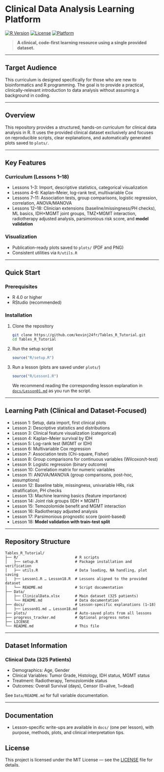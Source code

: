 # Clinical Data Analysis Learning Platform
[![R Version](https://img.shields.io/badge/R-4.0%2B-blue.svg)](https://www.r-project.org/)
[![License](https://img.shields.io/badge/License-MIT-green.svg)](LICENSE)
[![Platform](https://img.shields.io/badge/Platform-Windows%20%7C%20macOS%20%7C%20Linux-lightgrey.svg)](https://www.r-project.org/)

> **A clinical, code-first learning resource using a single provided dataset.**

---

## Target Audience

This curriculum is designed specifically for those who are new to bioinformatics and R programming. The goal is to provide a practical, clinically-relevant introduction to data analysis without assuming a background in coding.

---

## Overview

This repository provides a structured, hands-on curriculum for clinical data analysis in R. It uses the provided clinical dataset exclusively and focuses on reproducible scripts, clear explanations, and automatically generated plots saved to `plots/`.

---

## Key Features

### Curriculum (Lessons 1–18)
- Lessons 1–3: Import, descriptive statistics, categorical visualization
- Lessons 4–6: Kaplan–Meier, log-rank test, multivariable Cox
- Lessons 7–11: Association tests, group comparisons, logistic regression, correlation, ANOVA/MANOVA
- Lessons 12–18: Clinician extensions (baseline/missingness/PH checks), ML basics, IDH×MGMT joint groups, TMZ×MGMT interaction, radiotherapy adjusted analysis, parsimonious risk score, and **model validation**

### Visualization
- Publication-ready plots saved to `plots/` (PDF and PNG)
- Consistent utilities via `R/utils.R`

---

## Quick Start

### Prerequisites
- R 4.0 or higher
- RStudio (recommended)

### Installation

1. Clone the repository
   ```bash
   git clone https://github.com/kevinj24fr/Tables_R_Tutorial.git
   cd Tables_R_Tutorial
   ```

2. Run the setup script
   ```r
   source("R/setup.R")
   ```

3. Run a lesson (plots are saved under `plots/`)
   ```r
   source("R/Lesson1.R")
   ```
   We recommend reading the corresponding lesson explanation in [`docs/Lesson01.md`](docs/Lesson01.md) as you run the script.

---

## Learning Path (Clinical and Dataset-Focused)
- Lesson 1: Setup, data import, first clinical plots
- Lesson 2: Descriptive statistics and distributions
- Lesson 3: Clinical feature visualization (categorical)
- Lesson 4: Kaplan–Meier survival by IDH
- Lesson 5: Log-rank test (MGMT or IDH)
- Lesson 6: Multivariable Cox regression
- Lesson 7: Association tests (Chi-square, Fisher)
- Lesson 8: Group comparisons for continuous variables (Wilcoxon/t-test)
- Lesson 9: Logistic regression (binary outcome)
- Lesson 10: Correlation matrix for numeric variables
- Lesson 11: ANOVA/MANOVA (group comparisons, post-hoc, assumptions)
- Lesson 12: Baseline table, missingness, univariable HRs, risk stratification, PH checks
- Lesson 13: Machine learning basics (feature importance)
- Lesson 14: Joint risk groups (IDH × MGMT)
- Lesson 15: Temozolomide benefit and MGMT interaction
- Lesson 16: Radiotherapy adjusted analysis
- Lesson 17: Parsimonious prognostic score (point-based)
- Lesson 18: **Model validation with train-test split**

---

## Repository Structure

```
Tables_R_Tutorial/
├── R/                          # R scripts
│   ├── setup.R                 # Package installation and verification
│   ├── utils.R                 # Data loading, NA handling, plot saving
│   ├── Lesson1.R … Lesson18.R  # Lessons aligned to the provided dataset
│   └── README.md               # Script documentation
├── Data/
│   ├── ClinicalData.xlsx       # Main dataset (325 patients)
│   └── README.md               # Data documentation
├── docs/                       # Lesson-specific explanations (1–18)
│   ├── Lesson01.md … Lesson18.md
├── plots/                      # Auto-saved plots from all lessons
├── progress_tracker.md         # Optional progress notes
├── LICENSE
└── README.md                   # This file
```

---

## Dataset Information

### Clinical Data (325 Patients)
- Demographics: Age, Gender
- Clinical Variables: Tumor Grade, Histology, IDH status, MGMT status
- Treatment: Radiotherapy, Temozolomide status
- Outcomes: Overall Survival (days), Censor (0=alive, 1=dead)

See `Data/README.md` for full variable documentation.

---

## Documentation
- Lesson-specific write-ups are available in `docs/` (one per lesson), with purpose, methods, plots, and clinical interpretation tips.

## License

This project is licensed under the MIT License — see the [LICENSE](LICENSE) file for details.
